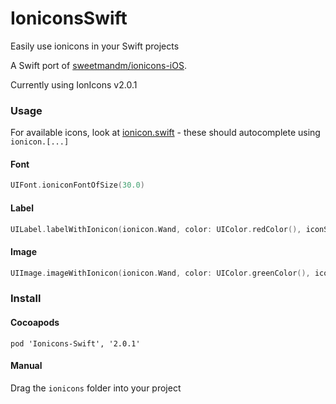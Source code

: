 # IoniconsSwift
Easily use ionicons in your Swift projects

A Swift port of [sweetmandm/ionicons-iOS](https://github.com/sweetmandm/ionicons-iOS).

Currently using IonIcons v2.0.1

### Usage

For available icons, look at [ionicon.swift](/ionicons/ionicon.swift) - these should autocomplete using `ionicon.[...]`

#### Font

``` Swift
UIFont.ioniconFontOfSize(30.0)
```

#### Label

``` Swift
UILabel.labelWithIonicon(ionicon.Wand, color: UIColor.redColor(), iconSize: 20.0)
```

#### Image

``` Swift
UIImage.imageWithIonicon(ionicon.Wand, color: UIColor.greenColor(), iconSize: 40.0, imageSize: CGSizeMake(50, 50))
```

### Install
#### Cocoapods
`pod 'Ionicons-Swift', '2.0.1'`

#### Manual
Drag the `ionicons` folder into your project